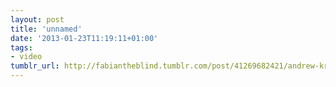```yaml
---
layout: post
title: 'unnamed'
date: '2013-01-23T11:19:11+01:00'
tags:
- video
tumblr_url: http://fabiantheblind.tumblr.com/post/41269682421/andrew-kramer-saz-the-metropolitan-3d-pack-from
---
```


